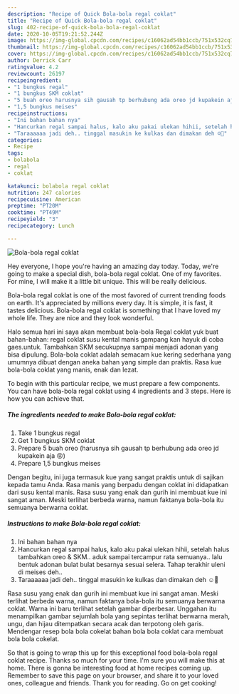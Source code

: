 ```yaml
---
description: "Recipe of Quick Bola-bola regal coklat"
title: "Recipe of Quick Bola-bola regal coklat"
slug: 402-recipe-of-quick-bola-bola-regal-coklat
date: 2020-10-05T19:21:52.244Z
image: https://img-global.cpcdn.com/recipes/c16062ad54bb1ccb/751x532cq70/bola-bola-regal-coklat-foto-resep-utama.jpg
thumbnail: https://img-global.cpcdn.com/recipes/c16062ad54bb1ccb/751x532cq70/bola-bola-regal-coklat-foto-resep-utama.jpg
cover: https://img-global.cpcdn.com/recipes/c16062ad54bb1ccb/751x532cq70/bola-bola-regal-coklat-foto-resep-utama.jpg
author: Derrick Carr
ratingvalue: 4.2
reviewcount: 26197
recipeingredient:
- "1 bungkus regal"
- "1 bungkus SKM coklat"
- "5 buah oreo harusnya sih gausah tp berhubung ada oreo jd kupakein aja "
- "1,5 bungkus meises"
recipeinstructions:
- "Ini bahan bahan nya"
- "Hancurkan regal sampai halus, kalo aku pakai ulekan hihii, setelah halus tambahkan oreo &amp; SKM.. aduk sampai tercampur rata semuanya.. lalu bentuk adonan bulat bulat besarnya sesuai selera. Tahap terakhir uleni di meises deh.."
- "Taraaaaaa jadi deh.. tinggal masukin ke kulkas dan dimakan deh ☺️🤤"
categories:
- Recipe
tags:
- bolabola
- regal
- coklat

katakunci: bolabola regal coklat 
nutrition: 247 calories
recipecuisine: American
preptime: "PT20M"
cooktime: "PT49M"
recipeyield: "3"
recipecategory: Lunch

---
```



![Bola-bola regal coklat](https://img-global.cpcdn.com/recipes/c16062ad54bb1ccb/751x532cq70/bola-bola-regal-coklat-foto-resep-utama.jpg)

Hey everyone, I hope you're having an amazing day today. Today, we're going to make a special dish, bola-bola regal coklat. One of my favorites. For mine, I will make it a little bit unique. This will be really delicious.

Bola-bola regal coklat is one of the most favored of current trending foods on earth. It's appreciated by millions every day. It is simple, it is fast, it tastes delicious. Bola-bola regal coklat is something that I have loved my whole life. They are nice and they look wonderful.

Halo semua hari ini saya akan membuat bola-bola Regal coklat yuk buat bahan-bahan: regal coklat susu kental manis gampang kan hayuk di coba gaes.untuk. Tambahkan SKM secukupnya sampai menjadi adonan yang bisa dipulung. Bola-bola coklat adalah semacam kue kering sederhana yang umumnya dibuat dengan aneka bahan yang simple dan praktis. Rasa kue bola-bola coklat yang manis, enak dan lezat.


To begin with this particular recipe, we must prepare a few components. You can have bola-bola regal coklat using 4 ingredients and 3 steps. Here is how you can achieve that.

<!--inarticleads1-->

##### The ingredients needed to make Bola-bola regal coklat:

1. Take 1 bungkus regal
1. Get 1 bungkus SKM coklat
1. Prepare 5 buah oreo (harusnya sih gausah tp berhubung ada oreo jd kupakein aja 😝)
1. Prepare 1,5 bungkus meises


Dengan begitu, ini juga termasuk kue yang sangat praktis untuk di sajikan kepada tamu Anda. Rasa manis yang berpadu dengan coklat ini didapatkan dari susu kental manis. Rasa susu yang enak dan gurih ini membuat kue ini sangat aman. Meski terlihat berbeda warna, namun faktanya bola-bola itu semuanya berwarna coklat. 

<!--inarticleads2-->

##### Instructions to make Bola-bola regal coklat:

1. Ini bahan bahan nya
1. Hancurkan regal sampai halus, kalo aku pakai ulekan hihii, setelah halus tambahkan oreo &amp; SKM.. aduk sampai tercampur rata semuanya.. lalu bentuk adonan bulat bulat besarnya sesuai selera. Tahap terakhir uleni di meises deh..
1. Taraaaaaa jadi deh.. tinggal masukin ke kulkas dan dimakan deh ☺️🤤


Rasa susu yang enak dan gurih ini membuat kue ini sangat aman. Meski terlihat berbeda warna, namun faktanya bola-bola itu semuanya berwarna coklat. Warna ini baru terlihat setelah gambar diperbesar. Unggahan itu menampilkan gambar sejumlah bola yang sepintas terlihat berwarna merah, ungu, dan hijau ditempatkan secara acak dan terpotong oleh garis. Mendengar resep bola bola cokelat bahan bola bola coklat cara membuat bola bola cokelat. 

So that is going to wrap this up for this exceptional food bola-bola regal coklat recipe. Thanks so much for your time. I'm sure you will make this at home. There is gonna be interesting food at home recipes coming up. Remember to save this page on your browser, and share it to your loved ones, colleague and friends. Thank you for reading. Go on get cooking!
